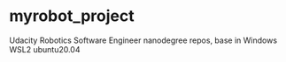 # myrobot_project
Udacity Robotics Software Engineer nanodegree repos, base in Windows WSL2 ubuntu20.04
